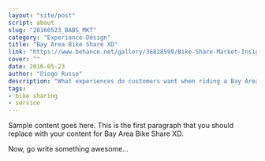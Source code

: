 ```yaml
---
layout: "site/post"
script: about
slug: "20160523_BABS_MKT"
category: "Experience-Design"
title: "Bay Area Bike Share XD"
link: "https://www.behance.net/gallery/36828599/Bike-Share-Market-Insights"
cover: ""
date: 2016-05-23
author: "Diogo Russo"
description: "What experiences do customers want when riding a Bay Area Bike Share? In this project, we talked to customers of both Bay Area Bike Share and competitors to undestand what drives riders to rent a bike and single and montlhy passes. We also created a detailed implmentation plan to help the company create more meaningful and engaging experiences. "
tags:
- bike sharing
- service
---
```

 
Sample content goes here. This is the first paragraph that you should replace with your content for Bay Area Bike Share XD.
 
Now, go write something awesome...
